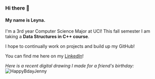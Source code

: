 ### Hi there 👋
#### My name is Leyna.

I'm a 3rd year Computer Science Major at UCI! This fall semester I am taking a **Data Structures in C++ course**.

I hope to continually work on projects and build up my GitHub!

You can find me here on my [LinkedIn](https://www.linkedin.com/in/leyna-nguyen-4a60a8232)!

*Here is a recent digital drawing I made for a friend's birthday:*
![HappyBdayJenny](https://github.com/LeynaNguyen3/LeynaNguyen3/assets/104172696/81dcf2b6-7727-460c-9862-26ed6a7c4815)


<!--
**LeynaNguyen3/LeynaNguyen3** is a ✨ _special_ ✨ repository because its `README.md` (this file) appears on your GitHub profile.

Here are some ideas to get you started:

- 🔭 I’m currently working on ...
- 🌱 I’m currently learning ...
- 👯 I’m looking to collaborate on ...
- 🤔 I’m looking for help with ...
- 💬 Ask me about ...
- 📫 How to reach me: ...
- 😄 Pronouns: ...
- ⚡ Fun fact: ...
-->

